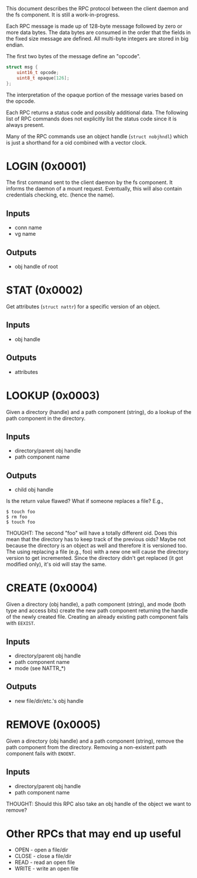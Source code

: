 This document describes the RPC protocol between the client daemon and the
fs component.  It is still a work-in-progress.

Each RPC message is made up of 128-byte message followed by zero or more data
bytes.  The data bytes are consumed in the order that the fields in the fixed
size message are defined.  All multi-byte integers are stored in big endian.

The first two bytes of the message define an "opcode".

```C
struct msg {
	uint16_t opcode;
	uint8_t opaque[126];
};
```

The interpretation of the opaque portion of the message varies based on the
opcode.

Each RPC returns a status code and possibly additional data.  The following
list of RPC commands does not explicitly list the status code since it is
always present.

Many of the RPC commands use an object handle (`struct nobjhndl`) which is
just a shorthand for a oid combined with a vector clock.


# LOGIN (0x0001)

The first command sent to the client daemon by the fs component.  It informs
the daemon of a mount request.  Eventually, this will also contain
credentials checking, etc. (hence the name).

## Inputs
* conn name
* vg name

## Outputs
* obj handle of root


# STAT (0x0002)

Get attributes (`struct nattr`) for a specific version of an object.

## Inputs
* obj handle

## Outputs
* attributes


# LOOKUP (0x0003)

Given a directory (handle) and a path component (string), do a lookup of the
path component in the directory.

## Inputs
* directory/parent obj handle
* path component name

## Outputs
* child obj handle

Is the return value flawed?  What if someone replaces a file?  E.g.,

```
$ touch foo
$ rm foo
$ touch foo
```

THOUGHT: The second "foo" will have a totally different oid.  Does this mean
that the directory has to keep track of the previous oids?  Maybe not
because the directory is an object as well and therefore it is versioned
too.  The using replacing a file (e.g., foo) with a new one will cause the
directory version to get incremented.  Since the directory didn't get
replaced (it got modified only), it's oid will stay the same.


# CREATE (0x0004)

Given a directory (obj handle), a path component (string), and mode (both
type and access bits) create the new path component returning the handle of
the newly created file.  Creating an already existing path component fails
with `EEXIST`.

## Inputs
* directory/parent obj handle
* path component name
* mode (see NATTR_*)

## Outputs
* new file/dir/etc.'s obj handle


# REMOVE (0x0005)

Given a directory (obj handle) and a path component (string), remove the
path component from the directory.  Removing a non-existent path component
fails with `ENOENT`.

## Inputs
* directory/parent obj handle
* path component name

THOUGHT: Should this RPC also take an obj handle of the object we want to
remove?


# Other RPCs that may end up useful

* OPEN - open a file/dir
* CLOSE - close a file/dir
* READ - read an open file
* WRITE - write an open file
